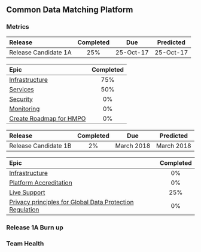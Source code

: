 ## Common Data Matching Platform
### Metrics

| Release |Completed  | Due | Predicted |
|:-----| :-----:|:-----:|:-----:|
|Release Candidate 1A  | 25% |25-Oct-17 | 25-Oct-17 |


| Epic |Completed  | 
|:-----| :-----:|
| [Infrastructure](https://jira.digital.homeoffice.gov.uk/browse/CDMP-83) | 75% | 
| [Services](https://jira.digital.homeoffice.gov.uk/browse/CDMP-85)|  50% | 
| [Security](https://jira.digital.homeoffice.gov.uk/browse/CDMP-86) | 0% |  
| [Monitoring](https://jira.digital.homeoffice.gov.uk/browse/CDMP-87) |  0% |
| [Create Roadmap for HMPO](https://jira.digital.homeoffice.gov.uk/browse/CDMP-80)|   0% |

| Release|Completed  | Due | Predicted |
|:-----| :-----:|:-----:|:-----:|
|Release Candidate 1B  | 2% |March 2018 | March 2018 |

| Epic |Completed  | 
|:-----| :-----:|
| [Infrastructure](https://jira.digital.homeoffice.gov.uk/browse/CDMP-83)  | 0% | 
| [Platform Accreditation](https://jira.digital.homeoffice.gov.uk/browse/CDMP-88) | 0% | 
| [Live Support](https://jira.digital.homeoffice.gov.uk/browse/CDMP-19)  | 25% | 
| [Privacy principles for Global Data Protection Regulation](https://jira.digital.homeoffice.gov.uk/browse/CDMP-19)  | 0% | 


### Release 1A Burn up
<div id="chart"></div>
<script>
var chart = c3.generate({

data: {
x: 'x',
columns: [
['x', 1, 2, 3, 4, 5, 6,7],
['done', 15.3, 12.5, 0, 0, 0, 0, 0],
['to do', 42.8, 52.5, 0, 0, 0, 0, 0],
['required', 7, 19, 28, 37, 46, 56, 65],
],

type: 'bar',
types: {
required: 'line',
},


groups: [ 
['to do','done'] ] 
},

bindto: '#chart'

});
</script>
### Team Health
<div id="chart1"></div>
<script>
var chart = c3.generate({
data: {
columns: [
['data1', 2.8, 3.3],
['data2', 2.8, 4.0],
['data3', 3.2, 3.5],
['data4', 3.2, 3.8],
['data5',3.0, 4.5],
['data6', 3.0, 3.8],
['data7', 3.4, 2.8],
['data8', 2.6, 3.5],
['data9', 4.0, 3.5],
['data10', 3.2, 4.0],
['data11', 4.0, 3.8],
['data12', 3.2, 3.0]
],

names: 
{
data1: 'line',
data2: 'line',
data3: 'line',
data4: 'line',
data5: 'line',
data6: 'line',
data7: 'line',
data8: 'line',
data9: 'line',
data10: 'line',
data11: 'line',
data12: 'line' },
    
types: {
data1: 'line',
data2: 'line',
data3: 'line',
data4: 'line',
data5: 'line',
data6: 'line',
data7: 'line',
data8: 'line',
data9: 'line',
data10: 'line',
data11: 'line',
data12: 'line'
},

groups: 
[['data1', 'data2', 'data3', 'data4', 'data5', 'data6', 'data7', 'data8', 'data9','data10','data11','data12']]
},

bindto: '#chart1'

});
</script>
